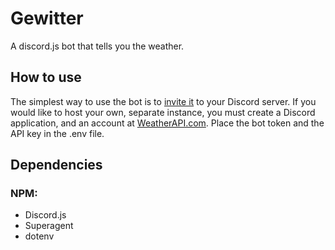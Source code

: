 # Gewitter
A discord.js bot that tells you the weather.

## How to use
The simplest way to use the bot is to [invite it](https://discord.com/api/oauth2/authorize?client_id=938916359063101470&permissions=0&scope=bot%20applications.commands) to your Discord server.  If you would like to host your own, separate instance, you must create a Discord application, and an account at [WeatherAPI.com](https://www.weatherapi.com/). Place the bot token and the API key in the .env file.

## Dependencies

### NPM:

- Discord.js
- Superagent
- dotenv